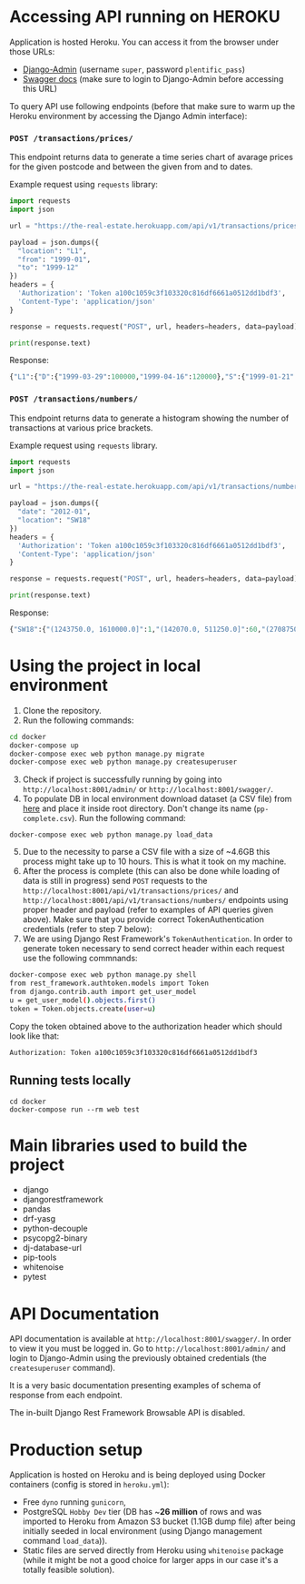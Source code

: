 # Accessing API running on HEROKU

Application is hosted Heroku. You can access it from the browser under those URLs:

- [Django-Admin](https://the-real-estate.herokuapp.com/admin/) (username `super`, password `plentific_pass`)
- [Swagger docs](https://the-real-estate.herokuapp.com/swagger/) (make sure to login to Django-Admin before accessing this URL)

To query API use following endpoints (before that make sure to warm up the Heroku environment by accessing the Django Admin interface):

### `POST /transactions/prices/`

This endpoint returns data to generate a time series chart of avarage prices for the given postcode and between the given from and to dates.

Example request using `requests` library:

```python
import requests
import json

url = "https://the-real-estate.herokuapp.com/api/v1/transactions/prices/"

payload = json.dumps({
  "location": "L1",
  "from": "1999-01",
  "to": "1999-12"
})
headers = {
  'Authorization': 'Token a100c1059c3f103320c816df6661a0512dd1bdf3',
  'Content-Type': 'application/json'
}

response = requests.request("POST", url, headers=headers, data=payload)

print(response.text)
```

Response:

```python
{"L1":{"D":{"1999-03-29":100000,"1999-04-16":120000},"S":{"1999-01-21":499995,"1999-01-22":26622,"1999-02-05":30000,"1999-03-30":47500,"1999-03-31":40000},"T":{"1999-03-31":60000,"1999-07-16":100000,"1999-10-27":47500,"1999-11-08":132500},"F":{"1999-03-12":49950,"1999-04-30":63000,"1999-05-28":51500,"1999-07-29":39500,"1999-10-19":62000,"1999-11-09":62000,"1999-11-11":94000,"1999-11-12":89000,"1999-11-22":98000,"1999-11-30":86000,"1999-12-06":105000,"1999-12-23":72000}}}
```

### `POST /transactions/numbers/`

This endpoint returns data to generate a histogram showing the number of transactions at various price brackets.

Example request using `requests` library.

```python
import requests
import json

url = "https://the-real-estate.herokuapp.com/api/v1/transactions/numbers/"

payload = json.dumps({
  "date": "2012-01",
  "location": "SW18"
})
headers = {
  'Authorization': 'Token a100c1059c3f103320c816df6661a0512dd1bdf3',
  'Content-Type': 'application/json'
}

response = requests.request("POST", url, headers=headers, data=payload)

print(response.text)

```

Response:

```python
{"SW18":{"(1243750.0, 1610000.0]":1,"(142070.0, 511250.0]":60,"(2708750.0, 3075000.0]":2,"(511250.0, 877500.0]":27,"(877500.0, 1243750.0]":6}}
```

# Using the project in local environment

1. Clone the repository.
2. Run the following commands:

```bash
cd docker
docker-compose up
docker-compose exec web python manage.py migrate
docker-compose exec web python manage.py createsuperuser
```

3. Check if project is successfully running by going into `http://localhost:8001/admin/` or `http://localhost:8001/swagger/`.
4. To populate DB in local environment download dataset (a CSV file) from [here](http://prod.publicdata.landregistry.gov.uk.s3-website-eu-west-1.amazonaws.com/pp-complete.csv1) and place it inside root directory. Don't change its name (`pp-complete.csv`). Run the following command:

```
docker-compose exec web python manage.py load_data
```

5. Due to the necessity to parse a CSV file with a size of ~4.6GB this process might take up to 10 hours. This is what it took on my machine.
6. After the process is complete (this can also be done while loading of data is still in progress) send `POST` requests to the `http://localhost:8001/api/v1/transactions/prices/` and `http://localhost:8001/api/v1/transactions/numbers/` endpoints using proper header and payload (refer to examples of API queries given above). Make sure that you provide correct TokenAuthentication credentials (refer to step 7 below):
7. We are using Django Rest Framework's `TokenAuthentication`. In order to generate token necessary to send correct header within each request use the following commnands:

```bash
docker-compose exec web python manage.py shell
from rest_framework.authtoken.models import Token
from django.contrib.auth import get_user_model
u = get_user_model().objects.first()
token = Token.objects.create(user=u)
```

Copy the token obtained above to the authorization header which should look like that:

```
Authorization: Token a100c1059c3f103320c816df6661a0512dd1bdf3
```

## Running tests locally

```
cd docker
docker-compose run --rm web test
```

# Main libraries used to build the project

- django
- djangorestframework
- pandas
- drf-yasg
- python-decouple
- psycopg2-binary
- dj-database-url
- pip-tools
- whitenoise
- pytest

# API Documentation

API documentation is available at `http://localhost:8001/swagger/`. In order to view it you must be logged in. Go to `http://localhost:8001/admin/` and login to Django-Admin using the previously obtained credentials (the `createsuperuser` command).

It is a very basic documentation presenting examples of schema of response from each endpoint.

The in-built Django Rest Framework Browsable API is disabled.

# Production setup

Application is hosted on Heroku and is being deployed using Docker containers (config is stored in `heroku.yml`):

- Free `dyno` running `gunicorn`,
- PostgreSQL `Hobby Dev` tier (DB has ~**26 million** of rows and was imported to Heroku from Amazon S3 bucket (1.1GB dump file) after being initially seeded in local environment (using Django management command `load_data`)).
- Static files are served directly from Heroku using `whitenoise` package (while it might be not a good choice for larger apps in our case it's a totally feasible solution).
